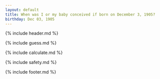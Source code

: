 ```yaml
---
layout: default
title: When was I or my baby conceived if born on December 3, 1905?
birthday: Dec 03, 1905
---
```


{% include header.md %}

{% include guess.md %}

{% include calculate.md %}

{% include safety.md %}

{% include footer.md %}



